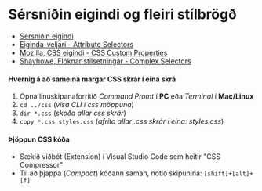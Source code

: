 # Sérsniðin eigindi og fleiri stílbrögð

* [Sérsniðin eigindi](variables.html) 
* [Eiginda-veljari - Attribute Selectors](attributes.html)
* [Moz:lla, CSS eigindi - CSS Custom Properties](https://developer.mozilla.org/en-US/docs/Web/CSS/Using_CSS_custom_properties)
* [Shayhowe, Flóknar stílsetningar - Complex Selectors](https://learn.shayhowe.com/advanced-html-css/complex-selectors/)

#### Hvernig á að sameina margar CSS skrár í eina skrá

1. Opna línuskipanaforritið _Command Promt_ í **PC** eða _Terminal_ í **Mac/Linux** 
2. `cd ../css`  (_vísa CLI í css möppuna_)
3. `dir *.css`  (_skoða allar css skrár_)
4. `copy *.css styles.css`  (_afrita allar .css skrár í eina: styles.css_)

#### Þjöppun CSS kóða

* Sækið viðbót (Extension) í Visual Studio Code sem heitir "CSS Compressor" 
* Til að þjappa (_Compact_) kóðann saman, notið skipunina: `[shift]+[alt]+[f]`

